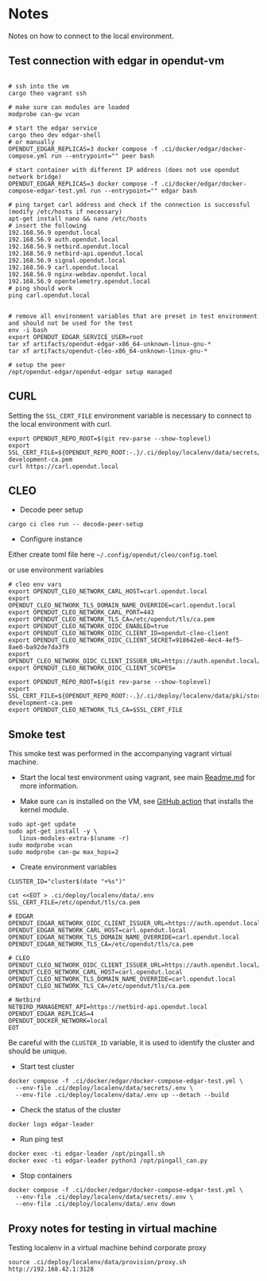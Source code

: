 # Notes

Notes on how to connect to the local environment.

## Test connection with edgar in opendut-vm

```shell

# ssh into the vm
cargo theo vagrant ssh

# make sure can modules are loaded
modprobe can-gw vcan

# start the edgar service
cargo theo dev edgar-shell
# or manually
OPENDUT_EDGAR_REPLICAS=3 docker compose -f .ci/docker/edgar/docker-compose.yml run --entrypoint="" peer bash

# start container with different IP address (does not use opendut network bridge)
OPENDUT_EDGAR_REPLICAS=3 docker compose -f .ci/docker/edgar/docker-compose-edgar-test.yml run --entrypoint="" edgar bash

# ping target carl address and check if the connection is successful (modify /etc/hosts if necessary)
apt-get install nano && nano /etc/hosts
# insert the following
192.168.56.9 opendut.local
192.168.56.9 auth.opendut.local
192.168.56.9 netbird.opendut.local
192.168.56.9 netbird-api.opendut.local
192.168.56.9 signal.opendut.local
192.168.56.9 carl.opendut.local
192.168.56.9 nginx-webdav.opendut.local
192.168.56.9 opentelemetry.opendut.local
# ping should work
ping carl.opendut.local


# remove all environment variables that are preset in test environment and should not be used for the test
env -i bash
export OPENDUT_EDGAR_SERVICE_USER=root
tar xf artifacts/opendut-edgar-x86_64-unknown-linux-gnu-*
tar xf artifacts/opendut-cleo-x86_64-unknown-linux-gnu-*

# setup the peer
/opt/opendut-edgar/opendut-edgar setup managed

```

## CURL

Setting the `SSL_CERT_FILE` environment variable is necessary to connect to the local environment with curl.
```
export OPENDUT_REPO_ROOT=$(git rev-parse --show-toplevel)
export SSL_CERT_FILE=${OPENDUT_REPO_ROOT:-.}/.ci/deploy/localenv/data/secrets/pki/insecure-development-ca.pem
curl https://carl.opendut.local

```

## CLEO

* Decode peer setup
```
cargo ci cleo run -- decode-peer-setup
```

* Configure instance

Either create toml file here `~/.config/opendut/cleo/config.toml`

or use environment variables

```shell
# cleo env vars
export OPENDUT_CLEO_NETWORK_CARL_HOST=carl.opendut.local
export OPENDUT_CLEO_NETWORK_TLS_DOMAIN_NAME_OVERRIDE=carl.opendut.local
export OPENDUT_CLEO_NETWORK_CARL_PORT=443
export OPENDUT_CLEO_NETWORK_TLS_CA=/etc/opendut/tls/ca.pem
export OPENDUT_CLEO_NETWORK_OIDC_ENABLED=true
export OPENDUT_CLEO_NETWORK_OIDC_CLIENT_ID=opendut-cleo-client
export OPENDUT_CLEO_NETWORK_OIDC_CLIENT_SECRET=918642e0-4ec4-4ef5-8ae0-ba92de7da3f9
export OPENDUT_CLEO_NETWORK_OIDC_CLIENT_ISSUER_URL=https://auth.opendut.local/realms/opendut/
export OPENDUT_CLEO_NETWORK_OIDC_CLIENT_SCOPES=

export OPENDUT_REPO_ROOT=$(git rev-parse --show-toplevel)
export SSL_CERT_FILE=${OPENDUT_REPO_ROOT:-.}/.ci/deploy/localenv/data/pki/store/insecure-development-ca.pem
export OPENDUT_CLEO_NETWORK_TLS_CA=$SSL_CERT_FILE

```

## Smoke test

This smoke test was performed in the accompanying vagrant virtual machine.

* Start the local test environment using vagrant, see main [Readme.md](Readme.md) for more information.

* Make sure `can` is installed on the VM, 
see [GitHub action](.github/actions/install-kernel-modules/action.yaml) that installs the kernel module.
```shell
sudo apt-get update
sudo apt-get install -y \
   linux-modules-extra-$(uname -r)
sudo modprobe vcan
sudo modprobe can-gw max_hops=2
```

* Create environment variables
```shell
CLUSTER_ID="cluster$(date "+%s")"

cat <<EOT > .ci/deploy/localenv/data/.env
SSL_CERT_FILE=/etc/opendut/tls/ca.pem

# EDGAR
OPENDUT_EDGAR_NETWORK_OIDC_CLIENT_ISSUER_URL=https://auth.opendut.local/realms/opendut/
OPENDUT_EDGAR_NETWORK_CARL_HOST=carl.opendut.local
OPENDUT_EDGAR_NETWORK_TLS_DOMAIN_NAME_OVERRIDE=carl.opendut.local
OPENDUT_EDGAR_NETWORK_TLS_CA=/etc/opendut/tls/ca.pem

# CLEO
OPENDUT_CLEO_NETWORK_OIDC_CLIENT_ISSUER_URL=https://auth.opendut.local/realms/opendut/
OPENDUT_CLEO_NETWORK_CARL_HOST=carl.opendut.local
OPENDUT_CLEO_NETWORK_TLS_DOMAIN_NAME_OVERRIDE=carl.opendut.local
OPENDUT_CLEO_NETWORK_TLS_CA=/etc/opendut/tls/ca.pem

# Netbird
NETBIRD_MANAGEMENT_API=https://netbird-api.opendut.local
OPENDUT_EDGAR_REPLICAS=4
OPENDUT_DOCKER_NETWORK=local
EOT
```
Be careful with the `CLUSTER_ID` variable, it is used to identify the cluster and should be unique.

* Start test cluster
```shell
docker compose -f .ci/docker/edgar/docker-compose-edgar-test.yml \
  --env-file .ci/deploy/localenv/data/secrets/.env \
  --env-file .ci/deploy/localenv/data/.env up --detach --build
```
* Check the status of the cluster
```shell
docker logs edgar-leader
```

* Run ping test
```shell
docker exec -ti edgar-leader /opt/pingall.sh
docker exec -ti edgar-leader python3 /opt/pingall_can.py 
```

* Stop containers
```shell
docker compose -f .ci/docker/edgar/docker-compose-edgar-test.yml \
  --env-file .ci/deploy/localenv/data/secrets/.env \
  --env-file .ci/deploy/localenv/data/.env down
```

## Proxy notes for testing in virtual machine

Testing localenv in a virtual machine behind corporate proxy
```shell
source .ci/deploy/localenv/data/provision/proxy.sh http://192.168.42.1:3128
```
